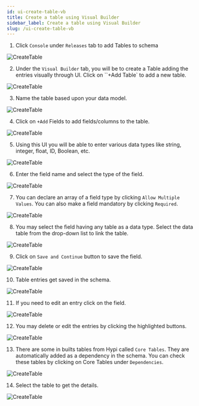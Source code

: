 ```yaml
---
id: ui-create-table-vb
title: Create a table using Visual Builder
sidebar_label: Create a table using Visual Builder
slug: /ui-create-table-vb
---
```


1. Click `Console` under `Releases` tab to add Tables to schema

![CreateTable](/img/UI-CreateTable-VB-1.png)

2. Under the `Visual Builder` tab, you will be to create a Table adding the entries visually through UI. Click on ``+Add Table` to add a new table.

![CreateTable](/img/UI-CreateTable-VB-2.png)

3. Name the table based upon your data model.

![CreateTable](/img/UI-CreateTable-VB-3.png)

4. Click on `+Add` Fields to add fields/columns to the table.

![CreateTable](/img/UI-CreateTable-VB-4.png)

5. Using this UI you will be able to enter various data types like string, integer, float, ID, Boolean, etc.

![CreateTable](/img/UI-CreateTable-VB-5.png)

6. Enter the field name and select the type of the field.

![CreateTable](/img/UI-CreateTable-VB-6.png)

7. You can declare an array of a field type by clicking  `Allow Multiple Values`. You can also make a field mandatory by clicking  `Required`.

![CreateTable](/img/UI-CreateTable-VB-7.png)

8. You may select the field having any table as a data type. Select the data table from the drop-down list to link the table.

![CreateTable](/img/UI-CreateTable-VB-8.png)

9. Click on `Save and Continue` button to save the field.

![CreateTable](/img/UI-CreateTable-VB-9.png)

10. Table entries get saved in the schema.

![CreateTable](/img/UI-CreateTable-VB-10.png)

11. If you need to edit an entry click on the field.

![CreateTable](/img/UI-CreateTable-VB-11.png)

12. You may delete or edit the entries by clicking the highlighted buttons.

![CreateTable](/img/UI-CreateTable-VB-12.png)

13. There are some in builts tables from Hypi called `Core Tables`. They are automatically added as a dependency in the schema. You can check these tables by clicking on Core Tables under `Dependencies`.

![CreateTable](/img/UI-CreateTable-VB-13.png)

14. Select the table to get the details.

![CreateTable](/img/UI-CreateTable-VB-14.png)
